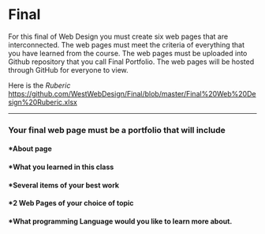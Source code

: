 # Final
For this final of Web Design you must create six web pages that are interconnected. The web pages must meet the criteria of everything that you have learned from the course. The web pages must be uploaded into Github repository that you call Final Portfolio. The web pages will be hosted through GitHub for everyone to view.

Here is the *Ruberic* 
https://github.com/WestWebDesign/Final/blob/master/Final%20Web%20Design%20Ruberic.xlsx
<hr/>
<h3>Your final web page must be a portfolio that will include</h3>
<h4>*About page</h4>
<h4>*What you learned in this class</h4>
<h4>*Several items of your best work</h4>
<h4>*2 Web Pages of your choice of topic</h4>
<h4>*What programming Language would you like to learn more about.</h4> 
